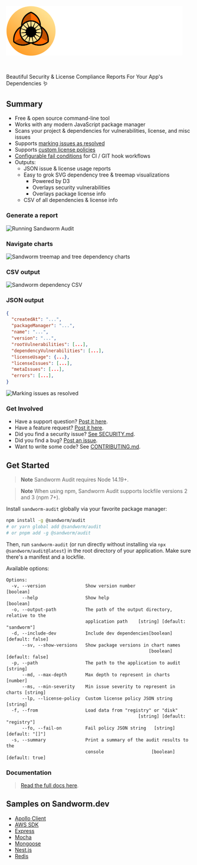 <!-- Sandworm Logo -->
<picture>
  <source media="(prefers-color-scheme: dark)" srcset="logo-dark.png">
  <source media="(prefers-color-scheme: light)" srcset="logo-light.png">
  <img alt="Sandworm Audit" src="logo-dark.png" width="478">
</picture>

<!-- A spacer -->
<p>&nbsp;</p>

Beautiful Security & License Compliance Reports For Your App's Dependencies 🪱

## Summary

- Free & open source command-line tool
- Works with any modern JavaScript package manager
- Scans your project & dependencies for vulnerabilities, license, and misc issues
- Supports [marking issues as resolved](https://docs.sandworm.dev/audit/resolving-issues)
- Supports [custom license policies](https://docs.sandworm.dev/audit/license-policies)
- [Configurable fail conditions](https://docs.sandworm.dev/audit/fail-policies) for CI / GIT hook workflows
- Outputs:
  - JSON issue & license usage reports
  - Easy to grok SVG dependency tree & treemap visualizations
    - Powered by D3
    - Overlays security vulnerabilities
    - Overlays package license info
  - CSV of all dependencies & license info

### Generate a report

![Running Sandworm Audit](https://assets.sandworm.dev/showcase/audit-terminal-output.gif)

### Navigate charts

![Sandworm treemap and tree dependency charts](https://assets.sandworm.dev/showcase/treemap-and-tree.png)

### CSV output

![Sandworm dependency CSV](https://assets.sandworm.dev/showcase/csv-snip.png)

### JSON output

```json
{
  "createdAt": "...",
  "packageManager": "...",
  "name": "...",
  "version": "...",
  "rootVulnerabilities": [...],
  "dependencyVulnerabilities": [...],
  "licenseUsage": {...},
  "licenseIssues": [...],
  "metaIssues": [...],
  "errors": [...],
}
```

![Marking issues as resolved](https://user-images.githubusercontent.com/5381731/224849330-226ef881-ffbf-4819-ba32-e434c8358f60.png)

### Get Involved

- Have a support question? [Post it here](https://github.com/sandworm-hq/sandworm-audit/discussions/categories/q-a).
- Have a feature request? [Post it here](https://github.com/sandworm-hq/sandworm-audit/discussions/categories/ideas).
- Did you find a security issue? [See SECURITY.md](SECURITY.md).
- Did you find a bug? [Post an issue](https://github.com/sandworm-hq/sandworm-audit/issues/new/choose).
- Want to write some code? See [CONTRIBUTING.md](CONTRIBUTING.md).

## Get Started

> **Note**
> Sandworm Audit requires Node 14.19+.

> **Note**
> When using npm, Sandworm Audit supports lockfile versions 2 and 3 (npm 7+).

Install `sandworm-audit` globally via your favorite package manager:

```bash
npm install -g @sandworm/audit
# or yarn global add @sandworm/audit
# or pnpm add -g @sandworm/audit
```

Then, run `sandworm-audit` (or run directly without installing via `npx @sandworm/audit@latest`) in the root directory of your application. Make sure there's a manifest and a lockfile.

Available options:

```
Options:
  -v, --version               Show version number                      [boolean]
      --help                  Show help                                [boolean]
  -o, --output-path           The path of the output directory, relative to the
                              application path    [string] [default: "sandworm"]
  -d, --include-dev           Include dev dependencies[boolean] [default: false]
      --sv, --show-versions   Show package versions in chart names
                                                      [boolean] [default: false]
  -p, --path                  The path to the application to audit      [string]
      --md, --max-depth       Max depth to represent in charts          [number]
      --ms, --min-severity    Min issue severity to represent in charts [string]
      --lp, --license-policy  Custom license policy JSON string         [string]
  -f, --from                  Load data from "registry" or "disk"
                                                  [string] [default: "registry"]
      --fo, --fail-on         Fail policy JSON string   [string] [default: "[]"]
  -s, --summary               Print a summary of the audit results to the
                              console                  [boolean] [default: true]
```

### Documentation

> [Read the full docs here](https://docs.sandworm.dev/audit).

## Samples on Sandworm.dev

- [Apollo Client](https://sandworm.dev/npm/package/apollo-client)
- [AWS SDK](https://sandworm.dev/npm/package/aws-sdk)
- [Express](https://sandworm.dev/npm/package/express)
- [Mocha](https://sandworm.dev/npm/package/mocha)
- [Mongoose](https://sandworm.dev/npm/package/mongoose)
- [Nest.js](https://sandworm.dev/npm/package/@nestjs/cli)
- [Redis](https://sandworm.dev/npm/package/redis)
